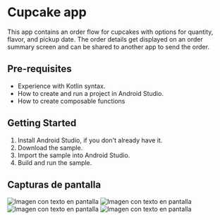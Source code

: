 Cupcake app
=================================

This app contains an order flow for cupcakes with options for quantity, flavor, and pickup date.
The order details get displayed on an order summary screen and can be shared to another app to
send the order.


Pre-requisites
--------------
* Experience with Kotlin syntax.
* How to create and run a project in Android Studio.
* How to create composable functions 


Getting Started
---------------
1. Install Android Studio, if you don't already have it.
2. Download the sample.
3. Import the sample into Android Studio.
4. Build and run the sample.

## Capturas de pantalla


![Imagen con texto en pantalla](https://github.com/dannyredpy/ipdm-oto-2025--osvaldo_candia_cupcake/blob/main/IMAGEN-1.png)
![Imagen con texto en pantalla](https://github.com/dannyredpy/ipdm-oto-2025--osvaldo_candia_cupcake/blob/main/IMAGEN-2.png)
![Imagen con texto en pantalla](https://github.com/dannyredpy/ipdm-oto-2025--osvaldo_candia_cupcake/blob/main/IMAGEN-3.png)
![Imagen con texto en pantalla](https://github.com/dannyredpy/ipdm-oto-2025--osvaldo_candia_cupcake/blob/main/IMAGEN-4.png)

